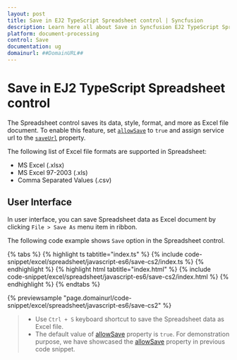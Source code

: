 ```yaml
---
layout: post
title: Save in EJ2 TypeScript Spreadsheet control | Syncfusion
description: Learn here all about Save in Syncfusion EJ2 TypeScript Spreadsheet control of Syncfusion Essential JS 2 and more.
platform: document-processing
control: Save 
documentation: ug
domainurl: ##DomainURL##
---
```


# Save in EJ2 TypeScript Spreadsheet control

The Spreadsheet control saves its data, style, format, and more as Excel file document. To enable this feature, set [`allowSave`](../api/spreadsheet/#allowsave) to `true` and assign service url to the [`saveUrl`](../api/spreadsheet/#saveurl) property.

The following list of Excel file formats are supported in Spreadsheet:

* MS Excel (.xlsx)
* MS Excel 97-2003 (.xls)
* Comma Separated Values (.csv)

## User Interface

In user interface, you can save Spreadsheet data as Excel document by clicking `File > Save As` menu item in ribbon.

The following code example shows `Save` option in the Spreadsheet control.

{% tabs %}
{% highlight ts tabtitle="index.ts" %}
{% include code-snippet/excel/spreadsheet/javascript-es6/save-cs2/index.ts %}
{% endhighlight %}
{% highlight html tabtitle="index.html" %}
{% include code-snippet/excel/spreadsheet/javascript-es6/save-cs2/index.html %}
{% endhighlight %}
{% endtabs %}
        
{% previewsample "page.domainurl/code-snippet/excel/spreadsheet/javascript-es6/save-cs2" %}

> * Use `Ctrl + S` keyboard shortcut to save the Spreadsheet data as Excel file.
> * The default value of [allowSave](../api/spreadsheet/#allowsave) property is `true`. For demonstration purpose, we have showcased the [allowSave](../api/spreadsheet/#allowsave) property in previous code snippet.